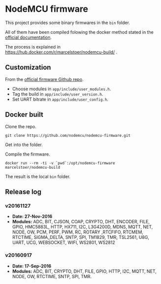 # NodeMCU firmware

This project provides some binary firmwares in the `bin` folder.

All of them have been compiled folowing the docker method stated in the
[official documentation](https://nodemcu.readthedocs.io/en/dev/en/build/).

The process is explained in https://hub.docker.com/r/marcelstoer/nodemcu-build/ .

## Customization
From the [official firmware Github repo](https://github.com/nodemcu/nodemcu-firmware/blob/master/README.md).

* Choose modules in `app/include/user_modules.h`.
* Tag the build in `app/include/user_version.h`.
* Set UART bitrate in `app/include/user_config.h`.

## Docker built
Clone the repo.
```
git clone https://github.com/nodemcu/nodemcu-firmware.git
```
Get into the folder.

Compile the firmware.
```
docker run --rm -ti -v `pwd`:/opt/nodemcu-firmware marcelstoer/nodemcu-build
```
The result is the local `bin` folder.


## Release log

### v20161127
* **Date: 27-Nov-2016**
* **Modules:** ADC, BIT, CJSON, COAP, CRYPTO, DHT, ENCODER, FILE, GPIO, HMC5883L, HTTP, HX711, I2C, L3G4200D, MDNS, MQTT, NET, NODE, OW, PCM, PERF, PWM, RC, ROTARY ,RTCFIFO, RTCMEM, RTCTIME, SIGMA_DELTA, SNTP, SPI, TM1829, TMR, TSL2561, U8G, UART, UCG, WEBSOCKET, WIFI, WS2801, WS2812


### v20160917
* **Date: 17-Sep-2016**
* **Modules:** ADC, BIT, CRYPTO, DHT, FILE, GPIO, HTTP, I2C, MQTT, NET, NODE, OW, RTCTIME, SNTP, SPI, TMR.

